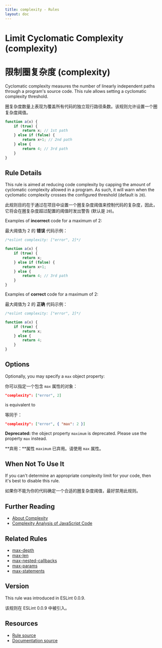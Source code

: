 ```yaml
---
title: complexity - Rules
layout: doc
---
```

<!-- Note: No pull requests accepted for this file. See README.md in the root directory for details. -->

# Limit Cyclomatic Complexity (complexity)

# 限制圈复杂度 (complexity)

Cyclomatic complexity measures the number of linearly independent paths through a program's source code. This rule allows setting a cyclomatic complexity threshold.

圈复杂度数量上表现为覆盖所有代码的独立现行路径条数。该规则允许设置一个圈复杂度阈值。

```js
function a(x) {
    if (true) {
        return x; // 1st path
    } else if (false) {
        return x+1; // 2nd path
    } else {
        return 4; // 3rd path
    }
}
```

## Rule Details

This rule is aimed at reducing code complexity by capping the amount of cyclomatic complexity allowed in a program. As such, it will warn when the cyclomatic complexity crosses the configured threshold (default is `20`).

此规则目的在于通过在项目中设置一个圈复杂度阈值来控制代码的复杂度，因此，它将会在圈复杂度超过配置的阈值时发出警告 (默认是 `20`)。

Examples of **incorrect** code for a maximum of 2:

最大阈值为 2 的 **错误** 代码示例：

```js
/*eslint complexity: ["error", 2]*/

function a(x) {
    if (true) {
        return x;
    } else if (false) {
        return x+1;
    } else {
        return 4; // 3rd path
    }
}
```

Examples of **correct** code for a maximum of 2:

最大阈值为 2 的 **正确** 代码示例：

```js
/*eslint complexity: ["error", 2]*/

function a(x) {
    if (true) {
        return x;
    } else {
        return 4;
    }
}
```

## Options

Optionally, you may specify a `max` object property:

你可以指定一个包含 `max` 属性的对象：

```json
"complexity": ["error", 2]
```

is equivalent to

等同于：

```json
"complexity": ["error", { "max": 2 }]
```

**Deprecated:** the object property `maximum` is deprecated. Please use the property `max` instead.

**弃用：**属性 `maximum` 已弃用。请使用 `max` 属性。

## When Not To Use It

If you can't determine an appropriate complexity limit for your code, then it's best to disable this rule.

如果你不能为你的代码确定一个合适的圈复杂度阈值，最好禁用此规则。

## Further Reading

* [About Complexity](http://jscomplexity.org/complexity)
* [Complexity Analysis of JavaScript Code](http://ariya.ofilabs.com/2012/12/complexity-analysis-of-javascript-code.html)

## Related Rules

* [max-depth](max-depth)
* [max-len](max-len)
* [max-nested-callbacks](max-nested-callbacks)
* [max-params](max-params)
* [max-statements](max-statements)

## Version

This rule was introduced in ESLint 0.0.9.

该规则在 ESLint 0.0.9 中被引入。

## Resources

* [Rule source](https://github.com/eslint/eslint/tree/master/lib/rules/complexity.js)
* [Documentation source](https://github.com/eslint/eslint/tree/master/docs/rules/complexity.md)
